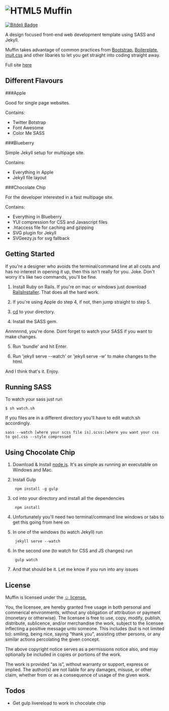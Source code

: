 # ![HTML5 Muffin](http://richbray.me/muffin/img/logo-github.png)

[![Bitdeli Badge](https://d2weczhvl823v0.cloudfront.net/RichardBray/muffin/trend.png)](https://bitdeli.com/free "Bitdeli Badge")


A design focused front-end web development template using SASS and Jekyll.

Muffin takes advantage of common practices from [Bootstrap](http://twitter.github.com/bootstrap/), [Boilerplate](http://html5boilerplate.com/), [inuit.css](http://inuitcss.com/) and other libaries to let you get straight into coding straight away.

Full site [here](http://richbray.me/muffin/)


Different Flavours
------------------

###Apple

Good for single page websites.

Contains:

* Twitter Botstrap
* Font Awesome
* Color Me SASS



###Blueberry

Simple Jekyll setup for multipage site.

Contains:

* Everything in Apple
* Jekyll file layout



###Chocolate Chip

For the developer interested in a fast multipage site.

Contains:

* Everything in Blueberry
* YUI compression for CSS and Javascript files
* .htaccess file for caching and gzipping
* SVG plugin for Jekyll
* SVGeezy.js for svg fallback




Getting Started
------------------

If you're a designer who avoids the terminal/command line at all costs and has no interest in opening it up, then this isn't really for you. Joke. Don't worry it's like two commands, you'll be fine.

1. Install Ruby on Rails. If you're on mac or windows just download [RailsInstaller](http://railsinstaller.org/). That does all the hard work.

2. If you're using Apple do step 4, if not, then jump straight to step 5.

3. [cd](http://ss64.com/osx/cd.html) to your directory.

4. Install the SASS gem.

Annnnnnd, you're done. Dont forget to watch your SASS if you want to make changes.

5. Run 'bundle' and hit Enter.

6. Run 'jekyll serve --watch' or 'jekyll serve -w' to make changes to the html.

And I think that's it. Enjoy.


Running SASS
------------

To watch your sass just run

	$ sh watch.sh

If you files are in a different directory you'll have to edit watch.sh accordingly.

	sass --watch [where your scss file is].scss:[where you want your css to go].css --style compressed


Using Chocolate Chip
------------------

1. Download & Install [node.js](http://nodejs.org/download/). It's as simple as running an executable on Windows and Mac.

2. Install Gulp

		npm install -g gulp

3. cd into your directory and install all the dependencies

		npm install

4. Unfortunately you'll need two terminal/command line windows or tabs to get this going from here on

5. In one of the windows (to watch Jekyll) run

		jekyll serve --watch

6. In the second one (to watch for CSS and JS changes) run

		gulp watch

7. And that should be it. Let me know if you run into any issues


License
----------

Muffin is licensed under the [☺ license.](http://licence.visualidiot.com/)

You, the licensee, are hereby granted free usage in both personal and commerical environments, without any obligation of attribution or payment (monetary or otherwise). The licensee is free to use, copy, modify, publish, distribute, sublicence, and/or merchandise the work, subject to the licensee inflecting a positive message unto someone. This includes (but is not limited to): smiling, being nice, saying “thank you”, assisting other persons, or any similar actions percolating the given concept.


The above copyright notice serves as a permissions notice also, and may optionally be included in copies or portions of the work.


The work is provided “as is”, without warranty or support, express or implied. The author(s) are not liable for any damages, misuse, or other claim, whether from or as a consequence of usage of the given work.



Todos
-------

* Get gulp livereload to work in chocolate chip
